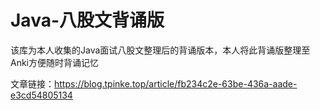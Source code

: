 # Java-八股文背诵版
该库为本人收集的Java面试八股文整理后的背诵版本，本人将此背诵版整理至Anki方便随时背诵记忆

文章链接：https://blog.tpinke.top/article/fb234c2e-63be-436a-aade-e3cd54805134
